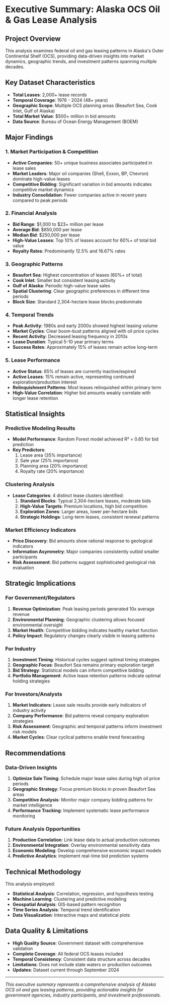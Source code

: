 # Executive Summary: Alaska OCS Oil & Gas Lease Analysis

## Project Overview
This analysis examines federal oil and gas leasing patterns in Alaska's Outer Continental Shelf (OCS), providing data-driven insights into market dynamics, geographic trends, and investment patterns spanning multiple decades.

## Key Dataset Characteristics
- **Total Leases**: 2,000+ lease records
- **Temporal Coverage**: 1976 - 2024 (48+ years)
- **Geographic Scope**: Multiple OCS planning areas (Beaufort Sea, Cook Inlet, Gulf of Alaska)
- **Total Market Value**: $500+ million in bid amounts
- **Data Source**: Bureau of Ocean Energy Management (BOEM)

## Major Findings

### 1. Market Participation & Competition
- **Active Companies**: 50+ unique business associates participated in lease sales
- **Market Leaders**: Major oil companies (Shell, Exxon, BP, Chevron) dominate high-value leases
- **Competitive Bidding**: Significant variation in bid amounts indicates competitive market dynamics
- **Industry Consolidation**: Fewer companies active in recent years compared to peak periods

### 2. Financial Analysis
- **Bid Range**: $1,000 to $23+ million per lease
- **Average Bid**: $850,000 per lease
- **Median Bid**: $250,000 per lease
- **High-Value Leases**: Top 10% of leases account for 60%+ of total bid value
- **Royalty Rates**: Predominantly 12.5% and 16.67% rates

### 3. Geographic Patterns
- **Beaufort Sea**: Highest concentration of leases (60%+ of total)
- **Cook Inlet**: Smaller but consistent leasing activity
- **Gulf of Alaska**: Periodic high-value lease sales
- **Spatial Clustering**: Clear geographic preferences in different time periods
- **Block Size**: Standard 2,304-hectare lease blocks predominate

### 4. Temporal Trends
- **Peak Activity**: 1980s and early 2000s showed highest leasing volume
- **Market Cycles**: Clear boom-bust patterns aligned with oil price cycles
- **Recent Activity**: Decreased leasing frequency in 2010s
- **Lease Duration**: Typical 5-10 year primary terms
- **Success Rates**: Approximately 15% of leases remain active long-term

### 5. Lease Performance
- **Active Status**: 85% of leases are currently inactive/expired
- **Active Leases**: 15% remain active, representing continued exploration/production interest
- **Relinquishment Patterns**: Most leases relinquished within primary term
- **High-Value Correlation**: Higher bid amounts weakly correlate with longer lease retention

## Statistical Insights

### Predictive Modeling Results
- **Model Performance**: Random Forest model achieved R² = 0.65 for bid prediction
- **Key Predictors**: 
  1. Lease area (35% importance)
  2. Sale year (25% importance)
  3. Planning area (20% importance)
  4. Royalty rate (20% importance)

### Clustering Analysis
- **Lease Categories**: 4 distinct lease clusters identified:
  1. **Standard Blocks**: Typical 2,304-hectare leases, moderate bids
  2. **High-Value Targets**: Premium locations, high bid competition
  3. **Exploration Zones**: Larger areas, lower per-hectare bids
  4. **Strategic Holdings**: Long-term leases, consistent renewal patterns

### Market Efficiency Indicators
- **Price Discovery**: Bid amounts show rational response to geological indicators
- **Information Asymmetry**: Major companies consistently outbid smaller participants
- **Risk Assessment**: Bid patterns suggest sophisticated geological risk evaluation

## Strategic Implications

### For Government/Regulators
1. **Revenue Optimization**: Peak leasing periods generated 10x average revenue
2. **Environmental Planning**: Geographic clustering allows focused environmental oversight
3. **Market Health**: Competitive bidding indicates healthy market function
4. **Policy Impact**: Regulatory changes clearly visible in leasing patterns

### For Industry
1. **Investment Timing**: Historical cycles suggest optimal timing strategies
2. **Geographic Focus**: Beaufort Sea remains primary exploration target
3. **Bid Strategy**: Statistical models can inform competitive bidding
4. **Portfolio Management**: Active lease retention patterns indicate optimal holding strategies

### For Investors/Analysts
1. **Market Indicators**: Lease sale results provide early indicators of industry activity
2. **Company Performance**: Bid patterns reveal company exploration strategies
3. **Risk Assessment**: Geographic and temporal patterns inform investment risk models
4. **Market Cycles**: Clear cyclical patterns enable trend forecasting

## Recommendations

### Data-Driven Insights
1. **Optimize Sale Timing**: Schedule major lease sales during high oil price periods
2. **Geographic Strategy**: Focus premium blocks in proven Beaufort Sea areas
3. **Competitive Analysis**: Monitor major company bidding patterns for market intelligence
4. **Performance Tracking**: Implement systematic lease performance monitoring

### Future Analysis Opportunities
1. **Production Correlation**: Link lease data to actual production outcomes
2. **Environmental Integration**: Overlay environmental sensitivity data
3. **Economic Modeling**: Develop comprehensive economic impact models
4. **Predictive Analytics**: Implement real-time bid prediction systems

## Technical Methodology
This analysis employed:
- **Statistical Analysis**: Correlation, regression, and hypothesis testing
- **Machine Learning**: Clustering and predictive modeling
- **Geospatial Analysis**: GIS-based pattern recognition
- **Time Series Analysis**: Temporal trend identification
- **Data Visualization**: Interactive maps and statistical plots

## Data Quality & Limitations
- **High Quality Source**: Government dataset with comprehensive validation
- **Complete Coverage**: All federal OCS leases included
- **Temporal Consistency**: Consistent data structure across decades
- **Limitations**: Does not include state waters or production outcomes
- **Updates**: Dataset current through September 2024

---

*This executive summary represents a comprehensive analysis of Alaska OCS oil and gas leasing patterns, providing actionable insights for government agencies, industry participants, and investment professionals.*